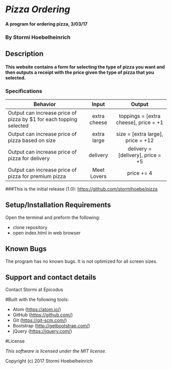 # _Pizza Ordering_

#### A program for ordering pizza, 3/03/17

### By Stormi Hoebelheinrich

## Description

#### This website contains a form for selecting the type of pizza you want and then outputs a receipt with the price given the type of pizza that you selected.

### Specifications

| Behavior |   Input   |   Output   |
|----------|:---------:|:----------:|
| Output can increase price of pizza by $1 for each topping selected| extra cheese | toppings = [extra cheese], price = +1 |
| Output can increase price of pizza based on size| extra large | size = [extra large], price = +12 |
| Output can increase price of pizza for delivery| delivery | delivery = [delivery], price = +5 |
| Output can increase price of pizza for premium pizza| Meet Lovers | price += 4 |



###This is the initial release (1.0):
https://github.com/stormihoebe/pizza


## Setup/Installation Requirements
Open the terminal and preform the following:
* clone repository
* open index.html in web browser


## Known Bugs

The program has no known bugs. It is not optimized for all screen sizes.

## Support and contact details

Contact Stormi at Epicodus

#Built with the following tools:

* Atom (https://atom.io/)
* GitHub (https://github.com/)
* Git (https://git-scm.com/)
* Bootstrap (http://getbootstrap.com/)
* jQuery (https://jquery.com/)

#License

*This software is licensed under the MIT license.*

Copyright (c) 2017 Stormi Hoebelheinrich
